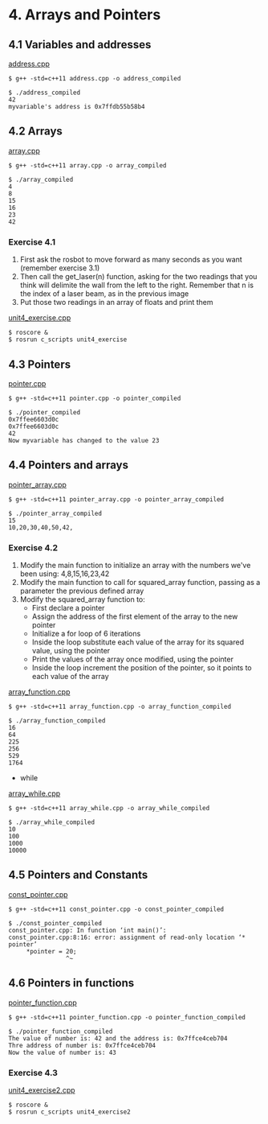 # 4. Arrays and Pointers

## 4.1 Variables and addresses
[address.cpp](../catkin_ws/src/cpp_course_repo/utilities/4_arrays_and_pointers/address.cpp)
```
$ g++ -std=c++11 address.cpp -o address_compiled
```
```
$ ./address_compiled
42
myvariable's address is 0x7ffdb55b58b4
```

## 4.2 Arrays
[array.cpp](../catkin_ws/src/cpp_course_repo/utilities/4_arrays_and_pointers/array.cpp)
```
$ g++ -std=c++11 array.cpp -o array_compiled
```
```
$ ./array_compiled
4
8
15
16
23
42
```

### Exercise 4.1
1) First ask the rosbot to move forward as many seconds as you want (remember exercise 3.1)
2) Then call the get_laser(n) function, asking for the two readings that you think will delimite the wall from the left to the right. Remember that n is the index of a laser beam, as in the previous image
3) Put those two readings in an array of floats and print them

[unit4_exercise.cpp](../catkin_ws/src/cpp_course_repo/c_scripts/src/unit4_exercise.cpp)
```
$ roscore &
$ rosrun c_scripts unit4_exercise
```

## 4.3 Pointers
[pointer.cpp](../catkin_ws/src/cpp_course_repo/utilities/4_arrays_and_pointers/pointer.cpp)
```
$ g++ -std=c++11 pointer.cpp -o pointer_compiled
```
```
$ ./pointer_compiled
0x7ffee6603d0c
0x7ffee6603d0c
42
Now myvariable has changed to the value 23
```

## 4.4 Pointers and arrays
[pointer_array.cpp](../catkin_ws/src/cpp_course_repo/utilities/4_arrays_and_pointers/pointer_array.cpp)
```
$ g++ -std=c++11 pointer_array.cpp -o pointer_array_compiled
```
```
$ ./pointer_array_compiled
15
10,20,30,40,50,42,
```

### Exercise 4.2
1) Modify the main function to initialize an array with the numbers we've been using: 4,8,15,16,23,42
2) Modify the main function to call for squared_array function, passing as a parameter the previous defined array
3) Modify the squared_array function to:
    - First declare a pointer
    - Assign the address of the first element of the array to the new pointer
    - Initialize a for loop of 6 iterations
    - Inside the loop substitute each value of the array for its squared value, using the pointer
    - Print the values of the array once modified, using the pointer
    - Inside the loop increment the position of the pointer, so it points to each value of the array

[array_function.cpp](../catkin_ws/src/cpp_course_repo/utilities/4_arrays_and_pointers/array_function.cpp)
```
$ g++ -std=c++11 array_function.cpp -o array_function_compiled
```
```
$ ./array_function_compiled
16
64
225
256
529
1764
```

- while

[array_while.cpp](../catkin_ws/src/cpp_course_repo/utilities/4_arrays_and_pointers/array_while.cpp)
```
$ g++ -std=c++11 array_while.cpp -o array_while_compiled
```
```
$ ./array_while_compiled
10
100
1000
10000
```

## 4.5 Pointers and Constants
[const_pointer.cpp](../catkin_ws/src/cpp_course_repo/utilities/4_arrays_and_pointers/const_pointer.cpp)
```
$ g++ -std=c++11 const_pointer.cpp -o const_pointer_compiled
```
```
$ ./const_pointer_compiled
const_pointer.cpp: In function ‘int main()’:
const_pointer.cpp:8:16: error: assignment of read-only location ‘* pointer’
     *pointer = 20;
                ^~
```

## 4.6 Pointers in functions
[pointer_function.cpp](../catkin_ws/src/cpp_course_repo/utilities/4_arrays_and_pointers/pointer_function.cpp)
```
$ g++ -std=c++11 pointer_function.cpp -o pointer_function_compiled
```
```
$ ./pointer_function_compiled
The value of number is: 42 and the address is: 0x7ffce4ceb704
Thre address of number is: 0x7ffce4ceb704
Now the value of number is: 43
```

### Exercise 4.3
[unit4_exercise2.cpp](../catkin_ws/src/cpp_course_repo/c_scripts/src/unit4_exercise2.cpp)
```
$ roscore &
$ rosrun c_scripts unit4_exercise2
```